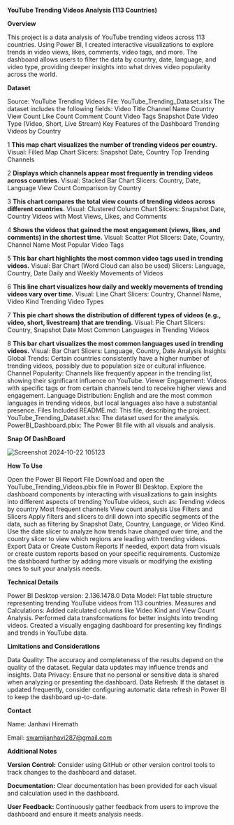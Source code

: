 **YouTube Trending Videos Analysis (113 Countries)**

**Overview**

This project is a data analysis of YouTube trending videos across 113 countries. Using Power BI, I created interactive visualizations to explore trends in video views, likes, comments, video tags, and more. The dashboard allows users to filter the data by country, date, language, and video type, providing deeper insights into what drives video popularity across the world.

**Dataset**

Source: YouTube Trending Videos
File: YouTube_Trending_Dataset.xlsx
The dataset includes the following fields:
Video Title
Channel Name
Country
View Count
Like Count
Comment Count
Video Tags
Snapshot Date
Video Type (Video, Short, Live Stream)
Key Features of the Dashboard
Trending Videos by Country

1 **This map chart visualizes the number of trending videos per country.**
Visual: Filled Map Chart
Slicers: Snapshot Date, Country
Top Trending Channels

2 **Displays which channels appear most frequently in trending videos across countries.**
Visual: Stacked Bar Chart
Slicers: Country, Date, Language
View Count Comparison by Country

3 **This chart compares the total view counts of trending videos across different countries.**
Visual: Clustered Column Chart
Slicers: Snapshot Date, Country
Videos with Most Views, Likes, and Comments

4 **Shows the videos that gained the most engagement (views, likes, and comments) in the shortest time.**
Visual: Scatter Plot
Slicers: Date, Country, Channel Name
Most Popular Video Tags

5 **This bar chart highlights the most common video tags used in trending videos.**
Visual: Bar Chart (Word Cloud can also be used)
Slicers: Language, Country, Date
Daily and Weekly Movements of Videos

6 **This line chart visualizes how daily and weekly movements of trending videos vary over time.**
Visual: Line Chart
Slicers: Country, Channel Name, Video Kind
Trending Video Types

7 **This pie chart shows the distribution of different types of videos (e.g., video, short, livestream) that are trending.**
Visual: Pie Chart
Slicers: Country, Snapshot Date
Most Common Languages in Trending Videos

8 **This bar chart visualizes the most common languages used in trending videos.**
Visual: Bar Chart
Slicers: Language, Country, Date
Analysis Insights
Global Trends: Certain countries consistently have a higher number of trending videos, possibly due to population size or cultural influence.
Channel Popularity: Channels like frequently appear in the trending list, showing their significant influence on YouTube.
Viewer Engagement: Videos with specific tags or from certain channels tend to receive higher views and engagement.
Language Distribution: English and are the most common languages in trending videos, but local languages also have a substantial presence.
Files Included
README.md: This file, describing the project.
YouTube_Trending_Dataset.xlsx: The dataset used for the analysis.
PowerBI_Dashboard.pbix: The Power BI file with all visuals and analysis.

**Snap Of DashBoard**

![Screenshot 2024-10-22 105123](https://github.com/user-attachments/assets/fff47800-c285-4e5e-85d8-2fc36ba53e18)

















**How To Use**

Open the Power BI Report File
Download and open the YouTube_Trending_Videos.pbix file in Power BI Desktop.
Explore the dashboard components by interacting with visualizations to gain insights into different aspects of trending YouTube videos, such as:
Trending videos by country
Most frequent channels
View count analysis
Use Filters and Slicers
Apply filters and slicers to drill down into specific segments of the data, such as filtering by Snapshot Date, Country, Language, or Video Kind.
Use the date slicer to analyze how trends have changed over time, and the country slicer to view which regions are leading with trending videos.
Export Data or Create Custom Reports
If needed, export data from visuals or create custom reports based on your specific requirements.
Customize the dashboard further by adding more visuals or modifying the existing ones to suit your analysis needs.

**Technical Details**

Power BI Desktop version: 2.136.1478.0
Data Model: Flat table structure representing trending YouTube videos from 113 countries.
Measures and Calculations:
Added calculated columns like Video Kind and View Count Analysis.
Performed data transformations for better insights into trending videos.
Created a visually engaging dashboard for presenting key findings and trends in YouTube data.

**Limitations and Considerations**

Data Quality: The accuracy and completeness of the results depend on the quality of the dataset. Regular data updates may influence trends and insights.
Data Privacy: Ensure that no personal or sensitive data is shared when analyzing or presenting the dashboard.
Data Refresh: If the dataset is updated frequently, consider configuring automatic data refresh in Power BI to keep the dashboard up-to-date.

**Contact**

Name: Janhavi Hiremath

Email: swamijanhavi287@gmail.com

**Additional Notes**

**Version Control:** Consider using GitHub or other version control tools to track changes to the dashboard and dataset.

**Documentation:** Clear documentation has been provided for each visual and calculation used in the dashboard.

**User Feedback:** Continuously gather feedback from users to improve the dashboard and ensure it meets analysis needs.






